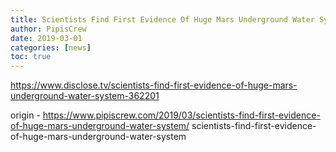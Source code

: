 ```yaml
---
title: Scientists Find First Evidence Of Huge Mars Underground Water System
author: PipisCrew
date: 2019-03-01
categories: [news]
toc: true
---
```


https://www.disclose.tv/scientists-find-first-evidence-of-huge-mars-underground-water-system-362201

origin - https://www.pipiscrew.com/2019/03/scientists-find-first-evidence-of-huge-mars-underground-water-system/ scientists-find-first-evidence-of-huge-mars-underground-water-system